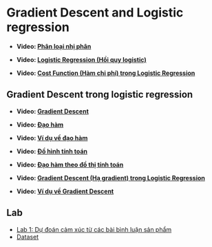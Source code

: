 # Gradient Descent and Logistic regression

- **Video: [Phân loại nhị phân](https://www.coursera.org/learn/neural-networks-deep-learning/lecture/Z8j0R/binary-classification)**

- **Video: [Logistic Regression (Hồi quy logistic)](https://www.coursera.org/learn/neural-networks-deep-learning/lecture/LoKih/logistic-regression)**

- **Video: [Cost Function (Hàm chi phí) trong Logistic Regression](https://www.coursera.org/learn/neural-networks-deep-learning/lecture/yWaRd/logistic-regression-cost-function)**

 

## Gradient Descent trong logistic regression

- **Video: [Gradient Descent](https://www.coursera.org/learn/neural-networks-deep-learning/lecture/A0tBd/gradient-descent)**

- **Video: [Đạo hàm](https://www.coursera.org/learn/neural-networks-deep-learning/lecture/0ULGt/derivatives)**
- **Video: [Ví dụ về đạo hàm](https://www.coursera.org/learn/neural-networks-deep-learning/lecture/oEcPT/more-derivative-examples)**

- **Video: [Đồ hình tính toán](https://www.coursera.org/learn/neural-networks-deep-learning/lecture/4WdOY/computation-graph)**

- **Video: [Đạo hàm theo đồ thị tính toán](https://www.coursera.org/learn/neural-networks-deep-learning/lecture/0VSHe/derivatives-with-a-computation-graph)**

- **Video: [Gradient Descent (Hạ gradient) trong Logistic Regression](https://www.coursera.org/learn/neural-networks-deep-learning/lecture/5sdh6/logistic-regression-gradient-descent)**

- **Video: [Ví dụ về Gradient Descent](https://www.coursera.org/learn/neural-networks-deep-learning/lecture/udiAq/gradient-descent-on-m-examples)**



## Lab

- [Lab 1: Dự đoán cảm xúc từ các bài bình luận sản phẩm](lab1.zip)
- [Dataset](https://drive.google.com/file/d/15eA_n4vggxhm2ftr0TKPQVcV4-d5AWTw/view?usp=share_link)